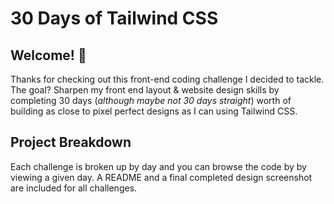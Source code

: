 # 30 Days of Tailwind CSS

## Welcome! 👋

Thanks for checking out this front-end coding challenge I decided to tackle.  The goal?  Sharpen my front end layout & website design skills by completing 30 days (_although maybe not 30 days straight_) 
worth of building as close to pixel perfect designs as I can using Tailwind CSS.

## Project Breakdown

Each challenge is broken up by day and you can browse the code by by viewing a given day.  A README and a final completed design screenshot are included for all challenges.
